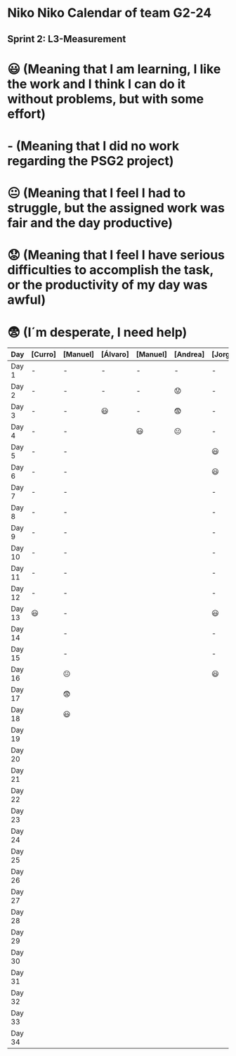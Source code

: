 # Niko Niko Calendar of team G2-24
## Sprint 2: L3-Measurement 

#  :smiley: (Meaning that I am learning, I like the work and I think I can do it without problems, but with some effort) 
#  - (Meaning that I did no work regarding the PSG2 project) 
# :neutral_face:  (Meaning that I feel I had to struggle, but the assigned work was fair and the day productive) 
# :worried: (Meaning that I feel I have serious difficulties to accomplish the task, or the productivity of my day was awful) 
#  :fearful:   (I´m desperate, I need help) 

| Day           | [Curro]       | [Manuel]       | [Álvaro]       | [Manuel]       | [Andrea]       | [Jorge]        |
| ------------- | ------------- | -------------  | -------------  | -------------  | -------------  | -------------  |
| Day 1         |       -       |      -         |       -        |       -        |       -        |       -        |
| Day 2         |       -       |      -         |       -        |       -        |   :worried:    |       -        |
| Day 3         |       -       |      -         |    :smiley:    |       -        |  :fearful:     |       -        |
| Day 4         |       -       |      -         |                |    :smiley:    | :neutral_face: |       -        |
| Day 5         |       -       |      -         |                |                |                |    :smiley:    |
| Day 6         |       -       |      -         |                |                |                |    :smiley:    |
| Day 7         |       -       |      -         |                |                |                |       -        |
| Day 8         |       -       |      -         |                |                |                |       -        |
| Day 9         |       -       |      -         |                |                |                |       -        |
| Day 10        |       -       |      -         |                |                |                |       -        |
| Day 11        |       -       |      -         |                |                |                |       -        |
| Day 12        |       -       |      -         |                |                |                |       -        |
| Day 13        |    :smiley:   |      -         |                |                |                |    :smiley:    |
| Day 14        |               |      -         |                |                |                |       -        |
| Day 15        |               |      -         |                |                |                |       -        |
| Day 16        |               | :neutral_face: |                |                |                |    :smiley:    |
| Day 17        |               |   :fearful:    |                |                |                |                |
| Day 18        |               |   :smiley:     |                |                |                |                |
| Day 19        |               |                |                |                |                |                |
| Day 20        |               |                |                |                |                |                |
| Day 21        |               |                |                |                |                |                |
| Day 22        |               |                |                |                |                |                |
| Day 23        |               |                |                |                |                |                |
| Day 24        |               |                |                |                |                |                |
| Day 25        |               |                |                |                |                |                |
| Day 26        |               |                |                |                |                |                |
| Day 27        |               |                |                |                |                |                |
| Day 28        |               |                |                |                |                |                |
| Day 29        |               |                |                |                |                |                |
| Day 30        |               |                |                |                |                |                |
| Day 31        |               |                |                |                |                |                |
| Day 32        |               |                |                |                |                |                |
| Day 33        |               |                |                |                |                |                |
| Day 34        |               |                |                |                |                |                |
